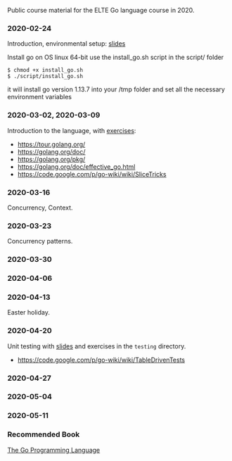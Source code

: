 Public course material for the ELTE Go language course in 2020.

### 2020-02-24
Introduction, environmental setup: [slides](start.pdf)

Install go on OS linux 64-bit use the install_go.sh script in the script/ folder

```shell
$ chmod +x install_go.sh
$ ./script/install_go.sh
```

it will install go version 1.13.7 into your /tmp folder and set all the necessary environment variables

### 2020-03-02, 2020-03-09
Introduction to the language, with [exercises](intro/README.md):

  - https://tour.golang.org/
  - https://golang.org/doc/
  - https://golang.org/pkg/
  - https://golang.org/doc/effective_go.html
  - https://code.google.com/p/go-wiki/wiki/SliceTricks

### 2020-03-16

Concurrency, Context.

### 2020-03-23

Concurrency patterns.

### 2020-03-30

### 2020-04-06

### 2020-04-13

Easter holiday.

### 2020-04-20

Unit testing with [slides](testing.pdf) and exercises in the `testing` directory.

  - https://code.google.com/p/go-wiki/wiki/TableDrivenTests

### 2020-04-27

### 2020-05-04

### 2020-05-11

### Recommended Book

[The Go Programming Language](https://www.amazon.de/Programming-Language-Addison-Wesley-Professional-Computing-ebook/dp/B0184N7WWS)

